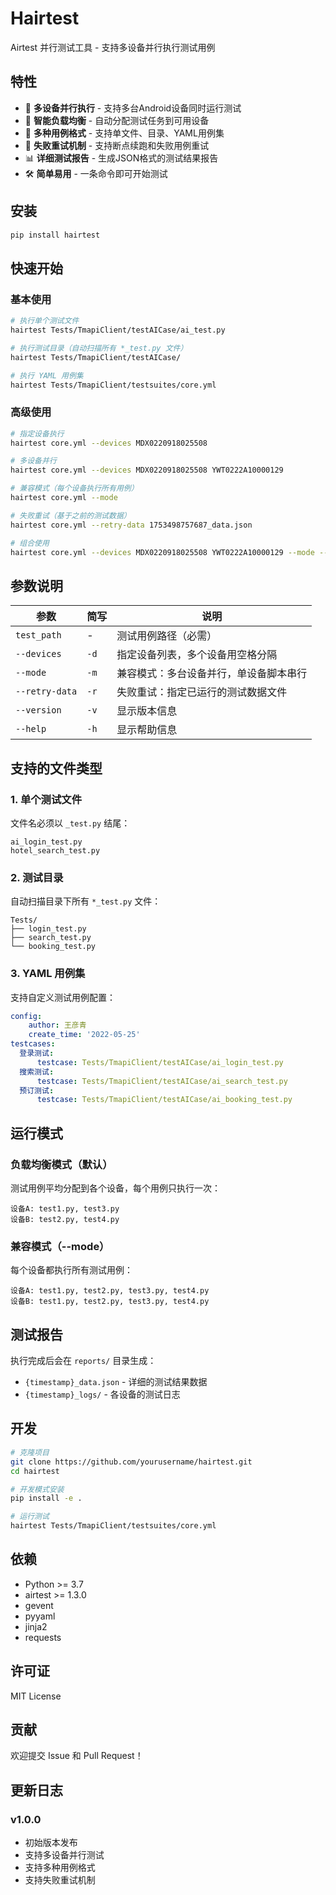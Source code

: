 # Hairtest

Airtest 并行测试工具 - 支持多设备并行执行测试用例

## 特性

- 🚀 **多设备并行执行** - 支持多台Android设备同时运行测试
- 📱 **智能负载均衡** - 自动分配测试任务到可用设备
- 📝 **多种用例格式** - 支持单文件、目录、YAML用例集
- 🔄 **失败重试机制** - 支持断点续跑和失败用例重试
- 📊 **详细测试报告** - 生成JSON格式的测试结果报告
- 🛠️ **简单易用** - 一条命令即可开始测试

## 安装

```bash
pip install hairtest
```

## 快速开始

### 基本使用

```bash
# 执行单个测试文件
hairtest Tests/TmapiClient/testAICase/ai_test.py

# 执行测试目录（自动扫描所有 *_test.py 文件）
hairtest Tests/TmapiClient/testAICase/

# 执行 YAML 用例集
hairtest Tests/TmapiClient/testsuites/core.yml
```

### 高级使用

```bash
# 指定设备执行
hairtest core.yml --devices MDX0220918025508

# 多设备并行
hairtest core.yml --devices MDX0220918025508 YWT0222A10000129

# 兼容模式（每个设备执行所有用例）
hairtest core.yml --mode

# 失败重试（基于之前的测试数据）
hairtest core.yml --retry-data 1753498757687_data.json

# 组合使用
hairtest core.yml --devices MDX0220918025508 YWT0222A10000129 --mode --retry-data data.json
```

## 参数说明

| 参数 | 简写 | 说明 |
|------|------|------|
| `test_path` | - | 测试用例路径（必需） |
| `--devices` | `-d` | 指定设备列表，多个设备用空格分隔 |
| `--mode` | `-m` | 兼容模式：多台设备并行，单设备脚本串行 |
| `--retry-data` | `-r` | 失败重试：指定已运行的测试数据文件 |
| `--version` | `-v` | 显示版本信息 |
| `--help` | `-h` | 显示帮助信息 |

## 支持的文件类型

### 1. 单个测试文件
文件名必须以 `_test.py` 结尾：
```
ai_login_test.py
hotel_search_test.py
```

### 2. 测试目录
自动扫描目录下所有 `*_test.py` 文件：
```
Tests/
├── login_test.py
├── search_test.py
└── booking_test.py
```

### 3. YAML 用例集
支持自定义测试用例配置：
```yaml
config:
    author: 王彦青
    create_time: '2022-05-25'
testcases:
  登录测试:
      testcase: Tests/TmapiClient/testAICase/ai_login_test.py
  搜索测试:
      testcase: Tests/TmapiClient/testAICase/ai_search_test.py
  预订测试:
      testcase: Tests/TmapiClient/testAICase/ai_booking_test.py
```

## 运行模式

### 负载均衡模式（默认）
测试用例平均分配到各个设备，每个用例只执行一次：
```
设备A: test1.py, test3.py
设备B: test2.py, test4.py
```

### 兼容模式（--mode）
每个设备都执行所有测试用例：
```
设备A: test1.py, test2.py, test3.py, test4.py
设备B: test1.py, test2.py, test3.py, test4.py
```

## 测试报告

执行完成后会在 `reports/` 目录生成：
- `{timestamp}_data.json` - 详细的测试结果数据
- `{timestamp}_logs/` - 各设备的测试日志

## 开发

```bash
# 克隆项目
git clone https://github.com/yourusername/hairtest.git
cd hairtest

# 开发模式安装
pip install -e .

# 运行测试
hairtest Tests/TmapiClient/testsuites/core.yml
```

## 依赖

- Python >= 3.7
- airtest >= 1.3.0
- gevent
- pyyaml
- jinja2
- requests

## 许可证

MIT License

## 贡献

欢迎提交 Issue 和 Pull Request！

## 更新日志

### v1.0.0
- 初始版本发布
- 支持多设备并行测试
- 支持多种用例格式
- 支持失败重试机制
